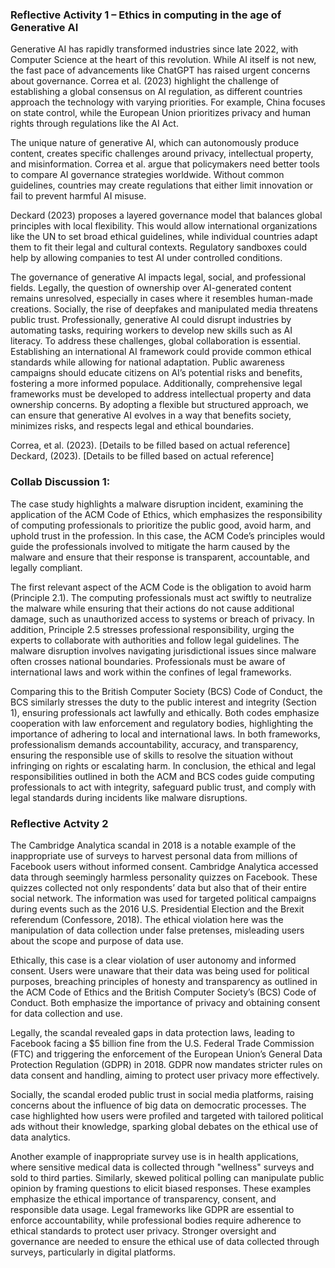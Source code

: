 ### Reflective Activity 1 – Ethics in computing in the age of Generative AI

Generative AI has rapidly transformed industries since late 2022, with Computer Science at the heart of this revolution. While AI itself is not new, the fast pace of advancements like ChatGPT has raised urgent concerns about governance. Correa et al. (2023) highlight the challenge of establishing a global consensus on AI regulation, as different countries approach the technology with varying priorities. For example, China focuses on state control, while the European Union prioritizes privacy and human rights through regulations like the AI Act.

The unique nature of generative AI, which can autonomously produce content, creates specific challenges around privacy, intellectual property, and misinformation. Correa et al. argue that policymakers need better tools to compare AI governance strategies worldwide. Without common guidelines, countries may create regulations that either limit innovation or fail to prevent harmful AI misuse.

Deckard (2023) proposes a layered governance model that balances global principles with local flexibility. This would allow international organizations like the UN to set broad ethical guidelines, while individual countries adapt them to fit their legal and cultural contexts. Regulatory sandboxes could help by allowing companies to test AI under controlled conditions.

The governance of generative AI impacts legal, social, and professional fields. Legally, the question of ownership over AI-generated content remains unresolved, especially in cases where it resembles human-made creations. Socially, the rise of deepfakes and manipulated media threatens public trust. Professionally, generative AI could disrupt industries by automating tasks, requiring workers to develop new skills such as AI literacy.
To address these challenges, global collaboration is essential. Establishing an international AI framework could provide common ethical standards while allowing for national adaptation. Public awareness campaigns should educate citizens on AI’s potential risks and benefits, fostering a more informed populace. Additionally, comprehensive legal frameworks must be developed to address intellectual property and data ownership concerns.
By adopting a flexible but structured approach, we can ensure that generative AI evolves in a way that benefits society, minimizes risks, and respects legal and ethical boundaries.

Correa, et al. (2023). [Details to be filled based on actual reference]  
Deckard, (2023). [Details to be filled based on actual reference]


### Collab Discussion 1:

The case study highlights a malware disruption incident, examining the application of the ACM Code of Ethics, which emphasizes the responsibility of computing professionals to prioritize the public good, avoid harm, and uphold trust in the profession. In this case, the ACM Code’s principles would guide the professionals involved to mitigate the harm caused by the malware and ensure that their response is transparent, accountable, and legally compliant.

The first relevant aspect of the ACM Code is the obligation to avoid harm (Principle 2.1). The computing professionals must act swiftly to neutralize the malware while ensuring that their actions do not cause additional damage, such as unauthorized access to systems or breach of privacy. In addition, Principle 2.5 stresses professional responsibility, urging the experts to collaborate with authorities and follow legal guidelines. The malware disruption involves navigating jurisdictional issues since malware often crosses national boundaries. Professionals must be aware of international laws and work within the confines of legal frameworks.

Comparing this to the British Computer Society (BCS) Code of Conduct, the BCS similarly stresses the duty to the public interest and integrity (Section 1), ensuring professionals act lawfully and ethically. Both codes emphasize cooperation with law enforcement and regulatory bodies, highlighting the importance of adhering to local and international laws. In both frameworks, professionalism demands accountability, accuracy, and transparency, ensuring the responsible use of skills to resolve the situation without infringing on rights or escalating harm.
In conclusion, the ethical and legal responsibilities outlined in both the ACM and BCS codes guide computing professionals to act with integrity, safeguard public trust, and comply with legal standards during incidents like malware disruptions.

### Reflective Actvity 2

The Cambridge Analytica scandal in 2018 is a notable example of the inappropriate use of surveys to harvest personal data from millions of Facebook users without informed consent. Cambridge Analytica accessed data through seemingly harmless personality quizzes on Facebook. These quizzes collected not only respondents’ data but also that of their entire social network. The information was used for targeted political campaigns during events such as the 2016 U.S. Presidential Election and the Brexit referendum (Confessore, 2018). The ethical violation here was the manipulation of data collection under false pretenses, misleading users about the scope and purpose of data use.

Ethically, this case is a clear violation of user autonomy and informed consent. Users were unaware that their data was being used for political purposes, breaching principles of honesty and transparency as outlined in the ACM Code of Ethics and the British Computer Society’s (BCS) Code of Conduct. Both emphasize the importance of privacy and obtaining consent for data collection and use.

Legally, the scandal revealed gaps in data protection laws, leading to Facebook facing a $5 billion fine from the U.S. Federal Trade Commission (FTC) and triggering the enforcement of the European Union’s General Data Protection Regulation (GDPR) in 2018. GDPR now mandates stricter rules on data consent and handling, aiming to protect user privacy more effectively.

Socially, the scandal eroded public trust in social media platforms, raising concerns about the influence of big data on democratic processes. The case highlighted how users were profiled and targeted with tailored political ads without their knowledge, sparking global debates on the ethical use of data analytics.

Another example of inappropriate survey use is in health applications, where sensitive medical data is collected through "wellness" surveys and sold to third parties. Similarly, skewed political polling can manipulate public opinion by framing questions to elicit biased responses. 
These examples emphasize the ethical importance of transparency, consent, and responsible data usage. Legal frameworks like GDPR are essential to enforce accountability, while professional bodies require adherence to ethical standards to protect user privacy. Stronger oversight and governance are needed to ensure the ethical use of data collected through surveys, particularly in digital platforms.

